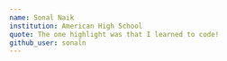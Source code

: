 ```yaml
---
name: Sonal Naik
institution: American High School
quote: The one highlight was that I learned to code!
github_user: sonaln
---
```

